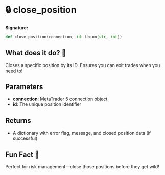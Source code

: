 # 🔒 close_position

**Signature:**
```python
def close_position(connection, id: Union[str, int])
```

## What does it do? 🛑
Closes a specific position by its ID. Ensures you can exit trades when you need to!

## Parameters
- **connection**: MetaTrader 5 connection object
- **id**: The unique position identifier

## Returns
- A dictionary with error flag, message, and closed position data (if successful)

## Fun Fact 🏁
Perfect for risk management—close those positions before they get wild!
